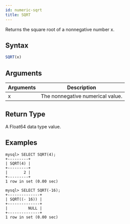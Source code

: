 ```yaml
---
id: numeric-sqrt
title: SQRT
---
```


Returns the square root of a nonnegative number x.

## Syntax

```sql
SQRT(x)
```

## Arguments

| Arguments   | Description |
| ----------- | ----------- |
| x | The nonnegative numerical value. |

## Return Type

A Float64 data type value.


## Examples

```
mysql> SELECT SQRT(4);
+---------+
| SQRT(4) |
+---------+
|       2 |
+---------+
1 row in set (0.00 sec)

mysql> SELECT SQRT(-16);
+--------------+
| SQRT((- 16)) |
+--------------+
|         NULL |
+--------------+
1 row in set (0.00 sec)
```
